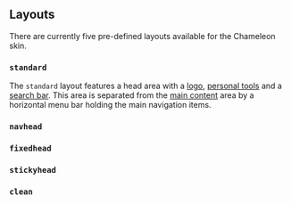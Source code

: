## Layouts

There are currently five pre-defined layouts available for the Chameleon skin.

### `standard`

The `standard` layout features a head area with a [logo](../components/Logo.md),
[personal tools](../components/PersonalTools.md) and a [search
bar](../components/Searchbar.md). This area is separated from the [main
content](../components/MainContent.md) area by a horizontal menu bar holding the
main navigation items.

### `navhead`

### `fixedhead`

### `stickyhead`

### `clean`


